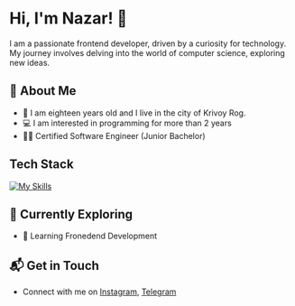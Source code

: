 # Hi, I'm Nazar! 👋

I am a passionate frontend developer, driven by a curiosity for technology. My journey involves delving into the world of computer science, exploring new ideas.

## 🚀 About Me

- 🧑 I am eighteen years old and I live in the city of Krivoy Rog.
- 💻 I am interested in programming for more than 2 years
- 👨‍🎓 Certified Software Engineer (Junior Bachelor) 

## Tech Stack
[![My Skills](https://skillicons.dev/icons?i=html,css,sass,figma,photoshop,vscode)](https://skillicons.dev)

## 🌱 Currently Exploring

- 🚀 Learning Fronedend Development

## 📬 Get in Touch

- Connect with me on [Instagram](https://www.instagram.com/lackkevil/), [Telegram](https://t.me/lackevil)
